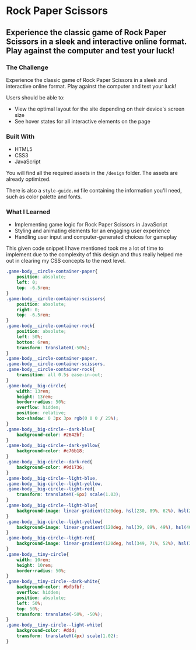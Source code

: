 # Rock Paper Scissors

## Experience the classic game of Rock Paper Scissors in a sleek and interactive online format. Play against the computer and test your luck!

### The Challenge

Experience the classic game of Rock Paper Scissors in a sleek and interactive online format. Play against the computer and test your luck!

Users should be able to:

- View the optimal layout for the site depending on their device's screen size
- See hover states for all interactive elements on the page


### Built With

- HTML5
- CSS3
- JavaScript

You will find all the required assets in the `/design` folder. The assets are already optimized.

There is also a `style-guide.md` file containing the information you'll need, such as color palette and fonts.

### What I Learned

- Implementing game logic for Rock Paper Scissors in JavaScript
- Styling and animating elements for an engaging user experience
- Handling user input and computer-generated choices for gameplay

This given code snippet I have mentioned took me a lot of time to implement due to the complexity of this design and thus really helped me out in clearing my CSS concepts to the next level.

```css
.game-body__circle-container-paper{
    position: absolute;
    left: 0;
    top: -6.5rem;
}
.game-body__circle-container-scissors{
    position: absolute;
    right: 0;
    top: -6.5rem;
}
.game-body__circle-container-rock{
    position: absolute;
    left: 50%;
    bottom: 6rem;
    transform: translateX(-50%);
}
.game-body__circle-container-paper,
.game-body__circle-container-scissors,
.game-body__circle-container-rock{
    transition: all 0.5s ease-in-out;
}
.game-body__big-circle{
    width: 13rem;
    height: 13rem;
    border-radius: 50%;
    overflow: hidden;
    position: relative;
    box-shadow: 0 3px 3px rgb(0 0 0 / 25%);
}
.game-body__big-circle--dark-blue{
    background-color: #2642bf;
}
.game-body__big-circle--dark-yellow{
    background-color: #c76b18;
}
.game-body__big-circle--dark-red{
    background-color: #9d1736;
}
.game-body__big-circle--light-blue,
.game-body__big-circle--light-yellow,
.game-body__big-circle--light-red{
    transform: translateY(-6px) scale(1.03);
}
.game-body__big-circle--light-blue{
    background-image: linear-gradient(120deg, hsl(230, 89%, 62%), hsl(230, 89%, 65%));
}
.game-body__big-circle--light-yellow{
    background-image: linear-gradient(120deg, hsl(39, 89%, 49%), hsl(40, 84%, 53%));
}
.game-body__big-circle--light-red{
    background-image: linear-gradient(120deg, hsl(349, 71%, 52%), hsl(349, 70%, 56%));
}
.game-body__tiny-circle{
    width: 10rem;
    height: 10rem;
    border-radius: 50%;
}
.game-body__tiny-circle--dark-white{
    background-color: #bfbfbf;
    overflow: hidden;
    position: absolute;
    left: 50%;
    top: 50%;
    transform: translate(-50%, -50%);
}
.game-body__tiny-circle--light-white{
    background-color: #ddd;
    transform: translateY(4px) scale(1.02);
}
```
